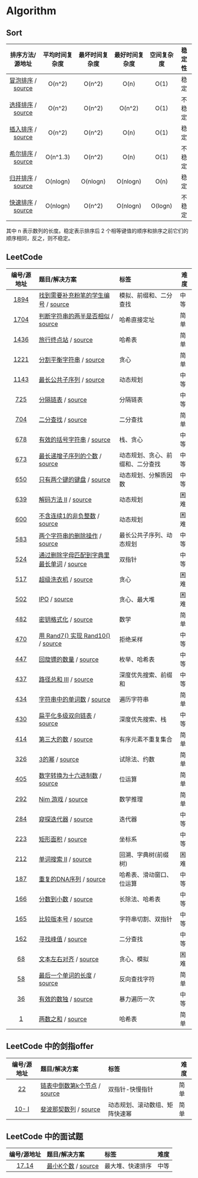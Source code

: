 <!--
 * @Author : Hu Jingbo
 * @Date   : 2021-11-01
-->

# Algorithm

## Sort

排序方法/源地址|平均时间复杂度|最坏时间复杂度|最好时间复杂度|空间复杂度|稳定性
:-:|:-:|:-:|:-:|:-:|:-:
[冒泡排序](https://github.com/hujingbo98/notes/blob/master/algorithm/sort/bubbleSort.md) / [source](https://github.com/hujingbo98/notes/blob/master/code/source/algorithm/sort/bubbleSort.cpp)|O(n^2)|O(n^2)|O(n)|O(1)|稳定
[选择排序](https://github.com/hujingbo98/notes/blob/master/algorithm/sort/selectionSort.md) / [source](https://github.com/hujingbo98/notes/blob/master/code/source/algorithm/sort/selectionSort.cpp)|O(n^2)|O(n^2)|O(n^2)|O(1)|不稳定
[插入排序](https://github.com/hujingbo98/notes/blob/master/algorithm/sort/insertionSort.md) / [source](https://github.com/hujingbo98/notes/blob/master/code/source/algorithm/sort/insertionSort.cpp)|O(n^2)|O(n^2)|O(n)|O(1)|稳定
[希尔排序](https://github.com/hujingbo98/notes/blob/master/algorithm/sort/shellSort.md) / [source](https://github.com/hujingbo98/notes/blob/master/code/source/algorithm/sort/shellSort.cpp)|O(n^1.3)|O(n^2)|O(n)|O(1)|不稳定
[归并排序](https://github.com/hujingbo98/notes/blob/master/algorithm/sort/mergeSort.md) / [source](https://github.com/hujingbo98/notes/blob/master/code/source/algorithm/sort/mergeSort.cpp)|O(nlogn)|O(nlogn)|O(nlogn)|O(n)|稳定
[快速排序](https://github.com/hujingbo98/notes/blob/master/algorithm/sort/quickSort.md) / [source](https://github.com/hujingbo98/notes/blob/master/code/source/algorithm/sort/quickSort.cpp)|O(nlogn)|O(n^2)|O(nlogn)|O(logn)|不稳定

其中 n 表示数列的长度。稳定表示排序后 2 个相等键值的顺序和排序之前它们的顺序相同，反之，则不稳定。

## LeetCode

编号/源地址|题目/解决方案|标签|难度
:-:|:-|:-|-|
[1894](https://leetcode-cn.com/problems/find-the-student-that-will-replace-the-chalk)|[找到需要补充粉笔的学生编号](https://github.com/hujingbo98/notes/blob/master/algorithm/leetcode/0001_TwoSum.md) / [source](https://github.com/hujingbo98/notes/blob/master/code/source/leetcode/1894_FindTheStudentThatWillReplaceTheChalk.cpp)|模拟、前缀和、二分查找|中等
[1704](https://leetcode-cn.com/problems/determine-if-string-halves-are-alike/)|[判断字符串的两半是否相似](https://github.com/hujingbo98/notes/blob/master/algorithm/leetcode/leetcode/1704_DetermineifStringHalvesAreAlike.md) / [source](https://github.com/hujingbo98/notes/blob/master/code/source/leetcode/1704_DetermineifStringHalvesAreAlike.cpp)|哈希直接定址|简单
[1436](https://leetcode-cn.com/problems/destination-city/)|[旅行终点站](https://github.com/hujingbo98/notes/blob/master/algorithm/leetcode/1436_DestinationCity.md) / [source](https://github.com/hujingbo98/notes/blob/master/code/source/leetcode/1436_DestinationCity.cpp)|哈希表|简单
[1221](https://leetcode-cn.com/problems/split-a-string-in-balanced-strings/)|[分割平衡字符串](https://github.com/hujingbo98/notes/blob/master/algorithm/leetcode/1704_DetermineifStringHalvesAreAlike.md) / [source](https://github.com/hujingbo98/notes/blob/master/code/source/leetcode/1704_DetermineifStringHalvesAreAlike.cpp)|贪心|简单
[1143](https://leetcode-cn.com/problems/longest-common-subsequence/)|[最长公共子序列](https://github.com/hujingbo98/notes/blob/master/algorithm/leetcode/1143_LongestCommonSubsequence.md) / [source](https://github.com/hujingbo98/notes/blob/master/code/source/leetcode/1143_LongestCommonSubsequence.cpp)|动态规划|中等
[725](https://leetcode-cn.com/problems/split-linked-list-in-parts/)|[分隔链表](https://github.com/hujingbo98/notes/blob/master/algorithm/leetcode/0725_SplitLinkedListInParts.md) / [source](https://github.com/hujingbo98/notes/blob/master/code/source/leetcode/0725_SplitLinkedListInParts.cpp)|分隔链表|中等
[704](https://leetcode-cn.com/problems/binary-search/)|[二分查找](https://github.com/hujingbo98/notes/blob/master/algorithm/leetcode/0704_BinarySearch.md) / [source](https://github.com/hujingbo98/notes/blob/master/code/source/leetcode/0704_BinarySearch.cpp)|二分查找|简单
[678](https://leetcode-cn.com/problems/valid-parenthesis-string/)|[有效的括号字符串](https://github.com/hujingbo98/notes/blob/master/algorithm/leetcode/0678_ValidParenthesisString.md) / [source](https://github.com/hujingbo98/notes/blob/master/code/source/leetcode/0678_ValidParenthesisString.cpp)|栈、贪心|中等
[673](https://leetcode-cn.com/problems/number-of-longest-increasing-subsequence/)|[最长递增子序列的个数](https://github.com/hujingbo98/notes/blob/master/algorithm/leetcode/0673_NumberofLongestIncreasingSubsequence.md) / [source](https://github.com/hujingbo98/notes/blob/master/code/source/leetcode/0673_NumberofLongestIncreasingSubsequence.cpp)|动态规划、贪心、前缀和、二分查找|中等
[650](https://leetcode-cn.com/problems/2-keys-keyboard/)|[只有两个键的键盘](https://github.com/hujingbo98/notes/blob/master/algorithm/leetcode/0650_2KeysKeyboard.md) / [source](https://github.com/hujingbo98/notes/blob/master/code/source/leetcode/0650_2KeysKeyboard.cpp)|动态规划、分解质因数|中等
[639](https://leetcode-cn.com/problems/decode-ways-ii/)|[解码方法 II](https://github.com/hujingbo98/notes/blob/master/algorithm/leetcode/0639_DecodeWaysII.md) / [source](https://github.com/hujingbo98/notes/blob/master/code/source/leetcode/0639_DecodeWaysII.cpp)|动态规划|困难
[600](https://leetcode-cn.com/problems/non-negative-integers-without-consecutive-ones/)|[不含连续1的非负整数](https://github.com/hujingbo98/notes/blob/master/algorithm/leetcode/0600_Non-negativeIntegersWithoutConsecutiveOnes.md) / [source](https://github.com/hujingbo98/notes/blob/master/code/source/leetcode/0600_Non-negativeIntegersWithoutConsecutiveOnes.cpp)|动态规划|困难
[583](https://leetcode-cn.com/problems/delete-operation-for-two-strings/)|[两个字符串的删除操作](https://github.com/hujingbo98/notes/blob/master/algorithm/leetcode/0583_DeleteOperationForTwoStrings.md) / [source](https://github.com/hujingbo98/notes/blob/master/code/source/leetcode/0583_DeleteOperationForTwoStrings.cpp)|最长公共子序列、动态规划|中等
[524](https://leetcode-cn.com/problems/longest-word-in-dictionary-through-deleting/)|[通过删除字母匹配到字典里最长单词](https://github.com/hujingbo98/notes/blob/master/algorithm/leetcode/0524_LongestWordInDictionaryThroughDeleting.md) / [source](https://github.com/hujingbo98/notes/blob/master/code/source/leetcode/0524_LongestWordInDictionaryThroughDeleting.cpp)|双指针|中等
[517](https://leetcode-cn.com/problems/super-washing-machines/)|[超级洗衣机](https://github.com/hujingbo98/notes/blob/master/algorithm/leetcode/0517_SuperWashingMachines.md) / [source](https://github.com/hujingbo98/notes/blob/master/code/source/leetcode/0517_SuperWashingMachines.cpp)|贪心|困难
[502](https://leetcode-cn.com/problems/ipo/)|[IPO](https://github.com/hujingbo98/notes/blob/master/algorithm/leetcode/0502_IPO.md) / [source](https://github.com/hujingbo98/notes/blob/master/code/source/leetcode/0502_IPO.cpp)|贪心、最大堆|困难
[482](https://leetcode-cn.com/problems/license-key-formatting/)|[密钥格式化](https://github.com/hujingbo98/notes/blob/master/algorithm/leetcode/0482_LicenseKeyFormatting.md) / [source](https://github.com/hujingbo98/notes/blob/master/code/source/leetcode/0482_LicenseKeyFormatting.cpp)|数学|简单
[470](https://leetcode-cn.com/problems/implement-rand10-using-rand7/)|[用 Rand7() 实现 Rand10()](https://github.com/hujingbo98/notes/blob/master/algorithm/leetcode/0470_ImplementRand10UsingRand7.md) / [source](https://github.com/hujingbo98/notes/blob/master/code/source/leetcode/0470_ImplementRand10UsingRand7.cpp)|拒绝采样|中等
[447](https://leetcode-cn.com/problems/number-of-boomerangs/)|[回旋镖的数量](https://github.com/hujingbo98/notes/blob/master/algorithm/leetcode/0447_NumberOfBoomerangs.md) / [source](https://github.com/hujingbo98/notes/blob/master/code/source/leetcode/0447_NumberOfBoomerangs.cpp)|枚举、哈希表|中等
[437](https://leetcode-cn.com/problems/path-sum-iii/)|[路径总和 III](https://github.com/hujingbo98/notes/blob/master/algorithm/leetcode/0437_PathSumIII.md) / [source](https://github.com/hujingbo98/notes/blob/master/code/source/leetcode/0437_PathSumIII.cpp)|深度优先搜索、前缀和|中等
[434](https://leetcode-cn.com/problems/number-of-segments-in-a-string/)|[字符串中的单词数](https://github.com/hujingbo98/notes/blob/master/algorithm/leetcode/0434_NumberOfSegmentsInAString.md) / [source](https://github.com/hujingbo98/notes/blob/master/code/source/leetcode/0434_NumberOfSegmentsInAString.cpp)|遍历字符串|简单
[430](https://leetcode-cn.com/problems/flatten-a-multilevel-doubly-linked-list/)|[扁平化多级双向链表](https://github.com/hujingbo98/notes/blob/master/algorithm/leetcode/0430_FlattenAMultilevelDoublyLinkedList.md) / [source](https://github.com/hujingbo98/notes/blob/master/code/source/leetcode/0430_FlattenAMultilevelDoublyLinkedList.cpp)|深度优先搜索、栈|中等
[414](https://leetcode-cn.com/problems/third-maximum-number/)|[第三大的数](https://github.com/hujingbo98/notes/blob/master/algorithm/leetcode/0414_ThirdMaximumNumber.md) / [source](https://github.com/hujingbo98/notes/blob/master/code/source/leetcode/0414_ThirdMaximumNumber.cpp)|有序元素不重复集合|简单
[326](https://leetcode-cn.com/problems/power-of-three/)|[3的幂](https://github.com/hujingbo98/notes/blob/master/algorithm/leetcode/0326_PowerOfThree.md) / [source](https://github.com/hujingbo98/notes/blob/master/code/source/leetcode/0326_PowerOfThree.cpp)|试除法、约数|简单
[405](https://leetcode-cn.com/problems/convert-a-number-to-hexadecimal/)|[数字转换为十六进制数](https://github.com/hujingbo98/notes/blob/master/algorithm/leetcode/0405_ConvertANumberToHexadecimal.md) / [source](https://github.com/hujingbo98/notes/blob/master/code/source/leetcode/0405_ConvertANumberToHexadecimal.cpp)|位运算|简单
[292](https://leetcode-cn.com/problems/nim-game/)|[Nim 游戏](https://github.com/hujingbo98/notes/blob/master/algorithm/leetcode/0292_NimGame.md) / [source](https://github.com/hujingbo98/notes/blob/master/code/source/leetcode/0292_NimGame.cpp)|数学推理|简单
[284](https://leetcode-cn.com/problems/peeking-iterator/)|[窥探迭代器](https://github.com/hujingbo98/notes/blob/master/algorithm/leetcode/0284_PeekingIterator.md) / [source](https://github.com/hujingbo98/notes/blob/master/code/source/leetcode/0284_PeekingIterator.cpp)|迭代器|中等
[223](https://leetcode-cn.com/problems/rectangle-area/)|[矩形面积](https://github.com/hujingbo98/notes/blob/master/algorithm/leetcode/0223_RectangleArea.md) / [source](https://github.com/hujingbo98/notes/blob/master/code/source/leetcode/0223_RectangleArea.cpp)|坐标系|中等
[212](https://leetcode-cn.com/problems/word-search-ii/)|[单词搜索 II](https://github.com/hujingbo98/notes/blob/master/algorithm/leetcode/0212_WordSearchII.md) / [source](https://github.com/hujingbo98/notes/blob/master/code/source/leetcode/0212_WordSearchII.cpp)|回溯、字典树(前缀树)|困难
[187](https://leetcode-cn.com/problems/repeated-dna-sequences/)|[重复的DNA序列](https://github.com/hujingbo98/notes/blob/master/algorithm/leetcode/0187_RepeatedDNASequences.md) / [source](https://github.com/hujingbo98/notes/blob/master/code/source/leetcode/0187_RepeatedDNASequences.cpp)|哈希表、滑动窗口、位运算|中等
[166](https://leetcode-cn.com/problems/fraction-to-recurring-decimal/)|[分数到小数](https://github.com/hujingbo98/notes/blob/master/algorithm/leetcode/0166_FractionToRecurringDecimal.md) / [source](https://github.com/hujingbo98/notes/blob/master/code/source/leetcode/0166_FractionToRecurringDecimal.cpp)|长除法、哈希表|中等
[165](https://leetcode-cn.com/problems/compare-version-numbers)|[比较版本号](https://github.com/hujingbo98/notes/blob/master/algorithm/leetcode/0165_CompareVersionNumbers.md) / [source](https://github.com/hujingbo98/notes/blob/master/code/source/leetcode/0165_CompareVersionNumbers.cpp)|字符串切割、双指针|中等
[162](https://leetcode-cn.com/problems/find-peak-element/)|[寻找峰值](https://github.com/hujingbo98/notes/blob/master/algorithm/leetcode/0162_FindPeakElement.md) / [source](https://github.com/hujingbo98/notes/blob/master/code/source/leetcode/0162_FindPeakElement.cpp)|二分查找|中等
[68](https://leetcode-cn.com/problems/text-justification)|[文本左右对齐](https://github.com/hujingbo98/notes/blob/master/algorithm/leetcode/0068_TextJustification.md) / [source](https://github.com/hujingbo98/notes/blob/master/code/source/leetcode/0068_TextJustification.cpp)|贪心、模拟|困难
[58](https://leetcode-cn.com/problems/length-of-last-word/)|[最后一个单词的长度](https://github.com/hujingbo98/notes/blob/master/algorithm/leetcode/0058_LengthOfLastWord.md) / [source](https://github.com/hujingbo98/notes/blob/master/code/source/leetcode/0058_LengthOfLastWord.cpp)|反向查找字符|简单
[36](https://leetcode-cn.com/problems/valid-sudoku/)|[有效的数独](https://github.com/hujingbo98/notes/blob/master/algorithm/leetcode/0036_ValidSudoku.md) / [source](https://github.com/hujingbo98/notes/blob/master/code/source/leetcode/0036_ValidSudoku.cpp)|暴力遍历一次|中等
[1](https://leetcode-cn.com/problems/two-sum/)|[两数之和](https://github.com/hujingbo98/notes/blob/master/algorithm/leetcode/0001_TwoSum.md) / [source](https://github.com/hujingbo98/notes/blob/master/code/source/leetcode/0001_TwoSum.cpp)|哈希表|简单

## LeetCode 中的剑指offer

编号/源地址|题目/解决方案|标签|难度
:-:|:-|:-|-|
[22](https://leetcode-cn.com/problems/lian-biao-zhong-dao-shu-di-kge-jie-dian-lcof/)|[链表中倒数第k个节点](https://github.com/hujingbo98/notes/blob/master/algorithm/jianzhioffer/22_TheKthNodeFromTheBottomInTheLinkedList.md) / [source](https://github.com/hujingbo98/notes/blob/master/code/source/jianzhioffer/22_TheKthNodeFromTheBottomInTheLinkedList.cpp)|双指针-快慢指针|简单
[10- I](https://leetcode-cn.com/problems/fei-bo-na-qi-shu-lie-lcof/)|[斐波那契数列](https://github.com/hujingbo98/notes/blob/master/algorithm/jianzhioffer/10-I_FibonacciSequence.md) / [source](https://github.com/hujingbo98/notes/blob/master/code/source/jianzhioffer/10-I_FibonacciSequence.cpp)|动态规划、滚动数组、矩阵快速幂|简单

## LeetCode 中的面试题

编号/源地址|题目/解决方案|标签|难度
:-:|:-|:-|-|
[17.14](https://leetcode-cn.com/problems/smallest-k-lcci/)|[最小K个数](https://github.com/hujingbo98/notes/blob/master/algorithm/leetcodeInterviewProblem/17_14_SmallestKNumbers.md) / [source](https://github.com/hujingbo98/notes/blob/master/code/source/leetcodeInterviewProblem/17_14_SmallestKNumbers.cpp)|最大堆、快速排序|中等
